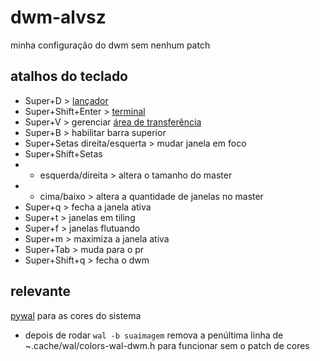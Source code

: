 # dwm-alvsz
minha configuração do dwm sem nenhum patch
## atalhos do teclado
- Super+D > [lançador](https://github.com/alvsz/dmenu-alvsz)
- Super+Shift+Enter > [terminal](https://github.com/alvsz/st-alvsz)
- Super+V > gerenciar [área de transferência](https://github.com/cdown/clipmenu)
- Super+B > habilitar barra superior
- Super+Setas direita/esquerta > mudar janela em foco
- Super+Shift+Setas
- - esquerda/direita > altera o tamanho do master
- - cima/baixo >  altera a quantidade de janelas no master
- Super+q > fecha a janela ativa
- Super+t > janelas em tiling
- Super+f > janelas flutuando
- Super+m > maximiza a janela ativa
- Super+Tab > muda para o pr
- Super+Shift+q > fecha o dwm
## relevante
[pywal](https://github.com/dylanaraps/pywal) para as cores do sistema
- depois de rodar `wal -b suaimagem` remova a penúltima linha de ~.cache/wal/colors-wal-dwm.h para funcionar sem o patch de cores


